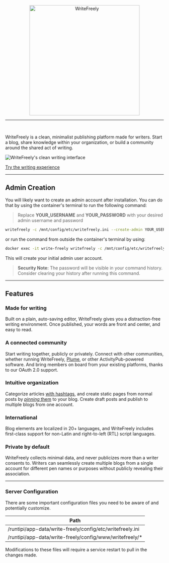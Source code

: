&nbsp;
<p align="center">
  <a href="https://writefreely.org"><img src="https://writefreely.org/img/writefreely.svg" width="350px" alt="WriteFreely" /></a>
</p>
<hr />
&nbsp;

WriteFreely is a clean, minimalist publishing platform made for writers. Start a blog, share knowledge within your organization, or build a community around the shared act of writing.

![WriteFreely's clean writing interface](https://i.snap.as/cQZxXoz.png)

[Try the writing experience](https://write.as/new)

---

## Admin Creation

You will likely want to create an admin account after installation. You can do
that by using the container's terminal to run the following command:

> Replace **YOUR_USERNAME** and **YOUR_PASSWORD** with your desired admin username and password
> 
```bash
writefreely -c /mnt/config/etc/writefreely.ini --create-admin YOUR_USERNAME:YOUR_PASSWORD
```

or run the command from outside the container's terminal by using:

```bash
docker exec -it write-freely writefreely -c /mnt/config/etc/writefreely.ini --create-admin [username]:[password]
```

This will create your initial admin user account.

> **Security Note:** The password will be visible in your command history. Consider clearing your history after running this command.

---

## Features

### Made for writing

Built on a plain, auto-saving editor, WriteFreely gives you a distraction-free writing environment. Once published, your words are front and center, and easy to read.

### A connected community

Start writing together, publicly or privately. Connect with other communities, whether running WriteFreely, [Plume](https://joinplu.me/), or other ActivityPub-powered software. And bring members on board from your existing platforms, thanks to our OAuth 2.0 support.

### Intuitive organization

Categorize articles [with hashtags](https://writefreely.org/docs/latest/writer/hashtags), and create static pages from normal posts by [_pinning_ them](https://writefreely.org/docs/latest/writer/static) to your blog. Create draft posts and publish to multiple blogs from one account.

### International

Blog elements are localized in 20+ languages, and WriteFreely includes first-class support for non-Latin and right-to-left (RTL) script languages.

### Private by default

WriteFreely collects minimal data, and never publicizes more than a writer consents to. Writers can seamlessly create multiple blogs from a single account for different pen names or purposes without publicly revealing their association.
<hr />


### Server Configuration

There are some important configuration files you need to be aware of and potentially customize.


| Path                         |
|-------------------------------------|
| /runtipi/app-data/write-freely/config/etc/writefreely.ini |
| /runtipi/app-data/write-freely/config/www/writefreely/*      |



Modifications to these files will require a service restart to pull in the changes made.
